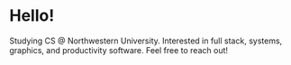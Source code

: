 <h1>Hello!</h1>
<p>Studying CS @ Northwestern University. Interested in full stack, systems, graphics, and productivity software. Feel free to reach out!</p>
